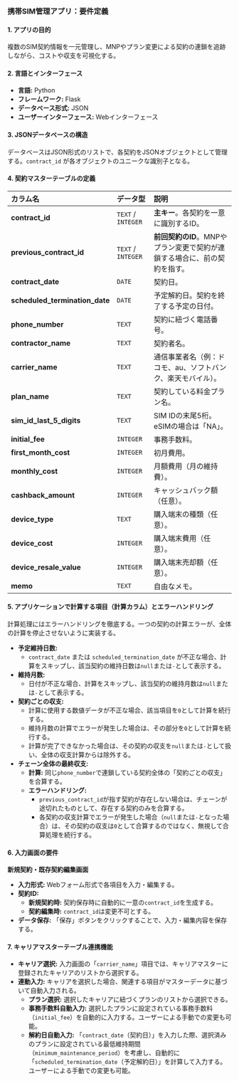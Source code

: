 ### 携帯SIM管理アプリ：要件定義

#### 1. アプリの目的
複数のSIM契約情報を一元管理し、MNPやプラン変更による契約の連鎖を追跡しながら、コストや収支を可視化する。

#### 2. 言語とインターフェース
* **言語:** Python
* **フレームワーク:** Flask
* **データベース形式:** JSON
* **ユーザーインターフェース:** Webインターフェース

#### 3. JSONデータベースの構造
データベースはJSON形式のリストで、各契約をJSONオブジェクトとして管理する。`contract_id` が各オブジェクトのユニークな識別子となる。

#### 4. 契約マスターテーブルの定義

| カラム名 | データ型 | 説明 |
| :--- | :--- | :--- |
| **contract_id** | `TEXT` / `INTEGER` | **主キー**。各契約を一意に識別するID。 |
| **previous_contract_id** | `TEXT` / `INTEGER` | **前回契約のID**。MNPやプラン変更で契約が連鎖する場合に、前の契約を指す。 |
| **contract_date** | `DATE` | 契約日。 |
| **scheduled_termination_date** | `DATE` | 予定解約日。契約を終了する予定の日付。 |
| **phone_number** | `TEXT` | 契約に紐づく電話番号。 |
| **contractor_name** | `TEXT` | 契約者名。 |
| **carrier_name** | `TEXT` | 通信事業者名（例：ドコモ、au、ソフトバンク、楽天モバイル）。 |
| **plan_name** | `TEXT` | 契約している料金プラン名。 |
| **sim_id_last_5_digits** | `TEXT` | SIM IDの末尾5桁。eSIMの場合は「NA」。 |
| **initial_fee** | `INTEGER` | 事務手数料。 |
| **first_month_cost** | `INTEGER` | 初月費用。 |
| **monthly_cost** | `INTEGER` | 月額費用（月の維持費）。 |
| **cashback_amount** | `INTEGER` | キャッシュバック額（任意）。 |
| **device_type** | `TEXT` | 購入端末の種類（任意）。 |
| **device_cost** | `INTEGER` | 購入端末費用（任意）。 |
| **device_resale_value** | `INTEGER` | 購入端末売却額（任意）。 |
| **memo** | `TEXT` | 自由なメモ。 |

#### 5. アプリケーションで計算する項目（計算カラム）とエラーハンドリング
計算処理にはエラーハンドリングを徹底する。一つの契約の計算エラーが、全体の計算を停止させないように実装する。

* **予定維持日数:**
    * `contract_date` または `scheduled_termination_date` が不正な場合、計算をスキップし、該当契約の維持日数は`null`または`-`として表示する。
* **維持月数:**
    * 日付が不正な場合、計算をスキップし、該当契約の維持月数は`null`または`-`として表示する。
* **契約ごとの収支:**
    * 計算に使用する数値データが不正な場合、該当項目を`0`として計算を続行する。
    * 維持月数の計算でエラーが発生した場合は、その部分を`0`として計算を続行する。
    * 計算が完了できなかった場合は、その契約の収支を`null`または`-`として扱い、全体の収支計算からは除外する。
* **チェーン全体の最終収支:**
    * **計算:** 同じ`phone_number`で連鎖している契約全体の「契約ごとの収支」を合算する。
    * **エラーハンドリング:**
        * `previous_contract_id`が指す契約が存在しない場合は、チェーンが途切れたものとして、存在する契約のみを合算する。
        * 各契約の収支計算でエラーが発生した場合（`null`または`-`となった場合）は、その契約の収支は`0`として合算するのではなく、無視して合算処理を続行する。

#### 6. 入力画面の要件

**新規契約・既存契約編集画面**
* **入力形式:** Webフォーム形式で各項目を入力・編集する。
* **契約ID:** 
    * **新規契約時:** 契約保存時に自動的に一意の`contract_id`を生成する。
    * **契約編集時:** `contract_id`は変更不可とする。
* **データ保存:** 「保存」ボタンをクリックすることで、入力・編集内容を保存する。

#### 7. キャリアマスターテーブル連携機能
* **キャリア選択:** 入力画面の「`carrier_name`」項目では、キャリアマスターに登録されたキャリアのリストから選択する。
* **連動入力:** キャリアを選択した場合、関連する項目がマスターデータに基づいて自動入力される。
    * **プラン選択:** 選択したキャリアに紐づくプランのリストから選択できる。
    * **事務手数料自動入力:** 選択したプランに設定されている事務手数料（`initial_fee`）を自動的に入力する。ユーザーによる手動での変更も可能。
    * **解約日自動入力:** 「`contract_date`（契約日）」を入力した際、選択済みのプランに設定されている最低維持期間（`minimum_maintenance_period`）を考慮し、自動的に「`scheduled_termination_date`（予定解約日）」を計算して入力する。ユーザーによる手動での変更も可能。
